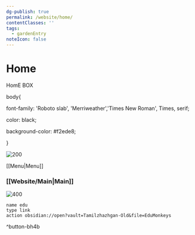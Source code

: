 ```yaml
---
dg-publish: true
permalink: /website/home/
contentClasses: ''
tags:
  - gardenEntry
noteIcon: false
---
```


# Home

&#x20; &#x20;

&#x20; &#x20;

&#x20;  HomE BOX

&#x20; &#x20;

&#x20; &#x20;

&#x20;       body{

&#x20;           font-family: 'Roboto slab', 'Merriweather','Times New Roman', Times, serif;

&#x20;           color: black;

&#x20;           background-color: #f2ede8;

&#x20;       }

&#x20; &#x20;

![200](https://i.imgur.com/lqpQxzc.png)

\[\[Menu|Menu]]

### \[\[Website/Main|Main]]

![400](https://i.imgur.com/tc3URDE.png)

```button
name edu
type link
action obsidian://open?vault=Tamilzhazhgan-Old&file=EduMonkeys
```

^button-bh4b
